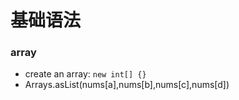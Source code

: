 # 基础语法

### array

- create an array: `new int[] {}`
- Arrays.asList(nums[a],nums[b],nums[c],nums[d])



